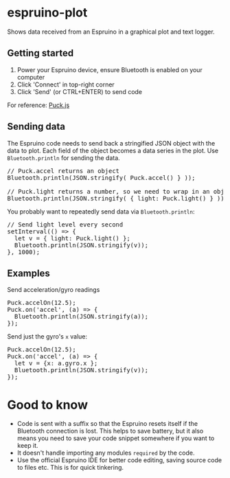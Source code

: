 # espruino-plot

Shows data received from an Espruino in a graphical plot and text logger.

## Getting started

1. Power your Espruino device, ensure Bluetooth is enabled on your computer
2. Click 'Connect' in top-right corner
3. Click 'Send' (or CTRL+ENTER) to send code

For reference: <a target="_blank" href="https://www.espruino.com/Puck.js">Puck.js</a>

## Sending data

The Espruino code needs to send back a stringified JSON object with the data to plot. Each field of the object becomes a data series in the plot. Use `Bluetooth.println` for sending the data.

<pre>
// Puck.accel returns an object
Bluetooth.println(JSON.stringify( Puck.accel() } ));

// Puck.light returns a number, so we need to wrap in an object
Bluetooth.println(JSON.stringify( { light: Puck.light() } ));
</pre>

You probably want to repeatedly send data via `Bluetooth.println`:

<pre>
// Send light level every second
setInterval(() => {
  let v = { light: Puck.light() };
  Bluetooth.println(JSON.stringify(v));
}, 1000);
</pre>

## Examples

Send acceleration/gyro readings
<pre>
Puck.accelOn(12.5);
Puck.on('accel', (a) => {
  Bluetooth.println(JSON.stringify(a));
});
</pre>

Send just the gyro's `x` value:
<pre>
Puck.accelOn(12.5);
Puck.on('accel', (a) => {
  let v = {x: a.gyro.x };
  Bluetooth.println(JSON.stringify(v));
});
</pre>

# Good to know

* Code is sent with a suffix so that the Espruino resets itself if the Bluetooth connection is lost. This helps to save battery, but it also means you need to save your code snippet somewhere if you want to keep it.
* It doesn't handle importing any modules `required` by the code.
* Use the official Espruino IDE for better code editing, saving source code to files etc. This is for quick tinkering.